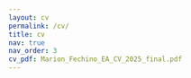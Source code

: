 ```yaml
---
layout: cv
permalink: /cv/
title: cv
nav: true
nav_order: 3
cv_pdf: Marion_Fechino_EA_CV_2025_final.pdf
---
```

